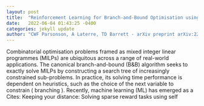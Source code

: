 ```yaml
---
layout: post
title:  "Reinforcement Learning for Branch-and-Bound Optimisation using Retrospective Trajectories"
date:   2022-06-04 01:43:25 -0400
categories: jekyll update
author: "CWF Parsonson, A Laterre, TD Barrett - arXiv preprint arXiv:2205.14345, 2022"
---
```

Combinatorial optimisation problems framed as mixed integer linear programmes (MILPs) are ubiquitous across a range of real-world applications. The canonical branch-and-bound (B&B) algorithm seeks to exactly solve MILPs by constructing a search tree of increasingly constrained sub-problems. In practice, its solving time performance is dependent on heuristics, such as the choice of the next variable to constrain ( branching ). Recently, machine learning (ML) has emerged as a  Cites: Keeping your distance: Solving sparse reward tasks using self